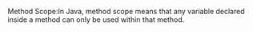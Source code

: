 Method Scope:In Java, method scope means that any variable declared inside a method can only be used within that method.